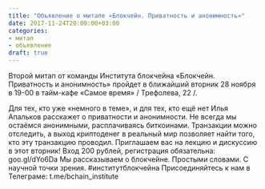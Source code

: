 ```yaml
---
title: "Объявление о митапе «Блокчейн. Приватность и анонимность»"
date: 2017-11-24T20:00:00+03:00
categories:
- митап
- объявление
draft: true
---
```


Второй митап от команды Института блокчейна «Блокчейн. Приватность и анонимность» пройдет в ближайший вторник 28 ноября в 19-00 в тайм-кафе «Самое время» / Трефолева, 22 /.
<!--more-->

Для тех, кто уже «немного в теме», и для тех, кто ещё нет 
Илья Апальков расскажет о приватности и анонимности. Не всегда мы остаёмся анонимными, расплачиваясь биткоинами. Транзакции можно отследить, а выход криптоденег в реальный мир позволяет найти того, кто эту транзакцию проводил.
Приглашаем вас на лекцию и дискуссию в этот вторник! Вход 200 рублей, регистрация обязательна: goo.gl/dYo6Da
Мы рассказываем о блокчейне. Простыми словами. С научной точки зрения. #институтблокчейна
Присоединяйтесь к нам в Телеграме: t.me/bchain_institute